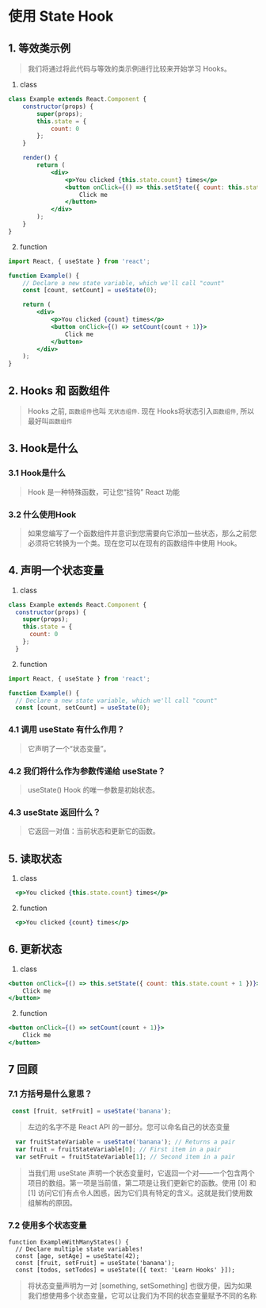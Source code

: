 #  使用 State Hook

## 1. 等效类示例
>我们将通过将此代码与等效的类示例进行比较来开始学习 Hooks。

1. class
```jsx
class Example extends React.Component {
    constructor(props) {
        super(props);
        this.state = {
            count: 0
        };
    }

    render() {
        return (
            <div>
                <p>You clicked {this.state.count} times</p>
                <button onClick={() => this.setState({ count: this.state.count + 1 })}>
                    Click me
                </button>
            </div>
        );
    }
}
```
2. function

```jsx
import React, { useState } from 'react';

function Example() {
    // Declare a new state variable, which we'll call "count"
    const [count, setCount] = useState(0);

    return (
        <div>
            <p>You clicked {count} times</p>
            <button onClick={() => setCount(count + 1)}>
                Click me
            </button>
        </div>
    );
}
```
## 2. Hooks 和 函数组件
> Hooks 之前, ``函数组件``也叫 ``无状态组件``. 现在 Hooks将状态引入``函数组件``, 所以最好叫``函数组件``
## 3. Hook是什么
### 3.1 Hook是什么
> Hook 是一种特殊函数，可让您“挂钩” React 功能
### 3.2 什么使用Hook
> 如果您编写了一个函数组件并意识到您需要向它添加一些状态，那么之前您必须将它转换为一个类。现在您可以在现有的函数组件中使用 Hook。
## 4. 声明一个状态变量
1. class
```jsx
class Example extends React.Component {
  constructor(props) {
    super(props);
    this.state = {
      count: 0
    };
  }
```
2. function
```jsx
import React, { useState } from 'react';

function Example() {
  // Declare a new state variable, which we'll call "count"
  const [count, setCount] = useState(0);
```
### 4.1 调用 useState 有什么作用？
>它声明了一个“状态变量”。
### 4.2 我们将什么作为参数传递给 useState？
>useState() Hook 的唯一参数是初始状态。
### 4.3 useState 返回什么？
>它返回一对值：当前状态和更新它的函数。
## 5. 读取状态
1. class
```jsx
  <p>You clicked {this.state.count} times</p>
```
2. function
```jsx
  <p>You clicked {count} times</p>
```
## 6. 更新状态
1. class
```jsx
<button onClick={() => this.setState({ count: this.state.count + 1 })}>
    Click me
</button>
```
2. function
```jsx
<button onClick={() => setCount(count + 1)}>
    Click me
</button>
```
## 7 回顾
### 7.1 方括号是什么意思？
```jsx
 const [fruit, setFruit] = useState('banana');
```
>左边的名字不是 React API 的一部分。您可以命名自己的状态变量
```jsx
  var fruitStateVariable = useState('banana'); // Returns a pair
  var fruit = fruitStateVariable[0]; // First item in a pair
  var setFruit = fruitStateVariable[1]; // Second item in a pair
```
>当我们用 useState 声明一个状态变量时，它返回一个对——一个包含两个项目的数组。第一项是当前值，第二项是让我们更新它的函数。使用 [0] 和 [1] 访问它们有点令人困惑，因为它们具有特定的含义。这就是我们使用数组解构的原因。
### 7.2 使用多个状态变量
```
function ExampleWithManyStates() {
  // Declare multiple state variables!
  const [age, setAge] = useState(42);
  const [fruit, setFruit] = useState('banana');
  const [todos, setTodos] = useState([{ text: 'Learn Hooks' }]);
```
>将状态变量声明为一对 [something, setSomething] 也很方便，因为如果我们想使用多个状态变量，它可以让我们为不同的状态变量赋予不同的名称
